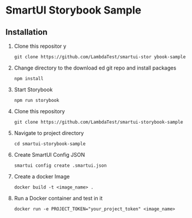 # SmartUI Storybook Sample

## Installation

1. Clone this repositor y 
    ```
    git clone https://github.com/LambdaTest/smartui-stor ybook-sample
    ```

2. Change directory to the download ed git repo and install packages
    ```
    npm install
    ```

3. Start Storybook 
    ```
    npm run storybook 
    ```



1. Clone this repository
    ```
    git clone https://github.com/LambdaTest/smartui-storybook-sample
    ```
2. Navigate to project directory
    ```
    cd smartui-storybook-sample
    ```
3. Create SmartUI Config JSON
    ```
    smartui config create .smartui.json
    ```
4. Create a docker Image
    ```
    docker build -t <image_name> .
    ```
5. Run a Docker container and test in it
    ```
    docker run -e PROJECT_TOKEN="your_project_token" <image_name>
    ```

